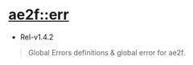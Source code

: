 # [ae2f::err](https://github.com/ae2f/err)
- Rel-v1.4.2

> Global Errors definitions &amp; global error for ae2f.
